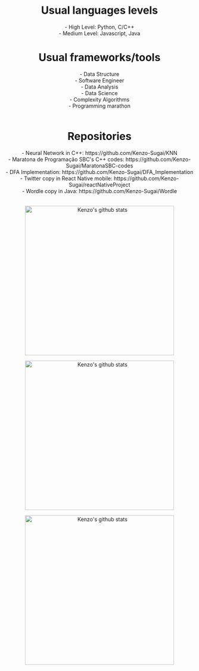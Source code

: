 <center>
    <h1> Usual languages levels </h1>
    - High Level: Python, C/C++
    <br>
    - Medium Level: Javascript, Java
    <br>
    <h1> Usual frameworks/tools </h1>
    - Data Structure <br>
    - Software Engineer <br>
    - Data Analysis <br>
    - Data Science <br>
    - Complexity Algorithms <br>
    - Programming marathon <br>
    <br>
    <h1> Repositories </h1>
    - Neural Network in C++: https://github.com/Kenzo-Sugai/KNN <br>
    - Maratona de Programação SBC's C++ codes: https://github.com/Kenzo-Sugai/MaratonaSBC-codes <br>
    - DFA Implementation: https://github.com/Kenzo-Sugai/DFA_Implementation <br>
    - Twitter copy in React Native mobile: https://github.com/Kenzo-Sugai/reactNativeProject <br>
    - Wordle copy in Java: https://github.com/Kenzo-Sugai/Wordle <br>
    <br>
    <tr>
      <td>
        <p align="center"><a href="#"><img width="400px" src="https://github-readme-stats.vercel.app/api?username=Kenzo-Sugai&show_icons=true&count_private=true&hide_border=true&&exclude_repo=DatabaseAnalysisProject,probability-and-statistics-database-analysis,FacialRecognitionProject,ClassroomProject&include_all_commits=true&theme=radical" alt="Kenzo's github stats"/>
          </a></p>
       <p align="center"><a href="#"><img width="400px" src="https://github-readme-streak-stats.herokuapp.com/?user=Kenzo-Sugai&hide_border=true&theme=radical"  alt="Kenzo's github stats"/></a></p>
      </td>
       <td>
        <p align="center"><a href="#"><img width="400px" src="https://github-readme-stats.vercel.app/api/top-langs?username=Kenzo-Sugai&layout=compact&langs_count=20&hide_border=true&theme=radical" alt="Kenzo's github stats"/> </a></p>
      </td>
      </tr>
</center>
<br/>
